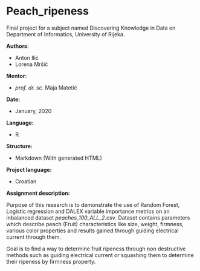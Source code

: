 # Peach_ripeness

Final project for a subject named Discovering Knowledge in Data on Department of Informatics, University of Rijeka.

__Authors__:
* Anton Ilić
* Lorena Mršić

__Mentor:__
* _prof. dr. sc._ Maja Matetić

__Date:__
* January, 2020

__Language:__
* R

__Structure:__
* Markdown (With generated HTML)

__Project language:__ 
* Croatian

__Assignment description:__

Purpose of this research is to demonstrate the use of Random Forest, Logistic regression and DALEX variable importance metrics on an inbalanced dataset _peaches_100_ALL_2.csv_. Dataset contains parameters which describe peach (Fruit) characteristics like size, weight, firmness, various color properties and results gained through guiding electrical current through them.

Goal is to find a way to determine fruit ripeness through non destructive methods such as guiding electrical current or squashing them to determine their ripeness by firmness property.
